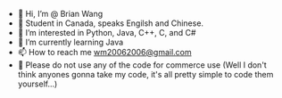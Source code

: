 - 👋 Hi, I’m @ Brian Wang
- 🍁 Student in Canada, speaks Engilsh and Chinese.
- 👀 I’m interested in Python, Java, C++, C, and C#
- 🌱 I’m currently learning Java
- 📫 How to reach me wm20062006@gmail.com
- 🚫 Please do not use any of the code for commerce use (Well I don't think anyones gonna take my code, it's all pretty simple to code them yourself...)

<!---
Peaperfish/Peaperfish is a ✨ special ✨ repository because its `README.md` (this file) appears on your GitHub profile.
You can click the Preview link to take a look at your changes.
--->

